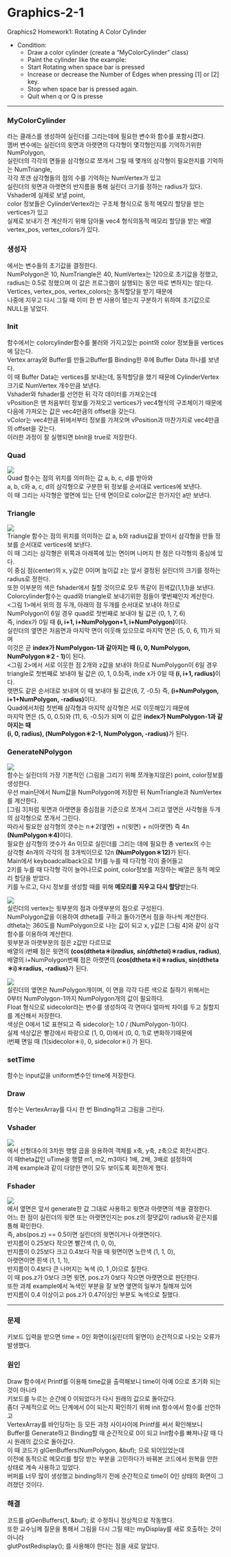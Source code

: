 # Graphics-2-1  
Graphics2 Homework1: Rotating A Color Cylinder  
  
- Condition:  
  - Draw a color cylinder (create a “MyColorCylinder” class)  
  - Paint the cylinder like the example: 
    ![]()
  - Start Rotating when space bar is pressed
  - Increase or decrease the Number of Edges when pressing [1] or [2] key.
  - Stop when space bar is pressed again.
  - Quit when q or Q is presse
  
---
  
### MyColorCylinder  
라는 클래스를 생성하여 실린더를 그리는데에 필요한 변수와 함수를 포함시켰다.  
멤버 변수에는 실린더의 윗면과 아랫면의 다각형이 몇각형인지를 기억하기위한 NumPolygon,  
실린더의 각각의 면들을 삼각형으로 쪼개서 그릴 때 몇개의 삼각형이 필요한지를 기억하는 NumTriangle,  
각각 쪼갠 삼각형들의 점의 수를 기억하는 NumVertex가 있고  
실린더의 윗면과 아랫면의 반지름을 통해 실린더 크기를 정하는 radius가 있다.  
Vshader에 실제로 보낼 point,  
color 정보들은 CylinderVertex라는 구조체 형식으로 동적 메모리 할당을 받는 vertices가 있고  
실제로 보내기 전 계산하기 위해 담아둘 vec4 형식의동적 메모리 할당을 받는 배열 vertex_pos, vertex_colors가 있다.  


### 생성자  
에서는 변수들의 초기값을 결정한다.  
NumPolygon은 10, NumTriangle은 40, NumVertex는 120으로 초기값을 정했고,  
radius는 0.5로 정했으며 이 값은 프로그램이 실행되는 동안 따로 변하지는 않는다.  
Vertices, vertex_pos, vertex_colors는 동적할당을 받기 때문에  
나중에 지우고 다시 그릴 때 이미 한 번 사용이 됐는지 구분하기 위하여 초기값으로  NULL을 넣었다.  


### Init  
함수에서는 colorcylinder함수를 불러와 가지고있는 point와 color 정보들을 vertices에 담는다.  
Vertex array와 Buffer를 만들고Buffer를 Binding한 후에 Buffer Data 하나를 보낸다.  
이 때 Buffer Data는 vertices를 보내는데, 동적할당을 했기 때문에 CylinderVertex 크기로 NumVertex 개수만큼 보낸다.  
Vshader와 fshader를 선언한 뒤 각각 데이터를 가져오는데  
vPosition은 맨 처음부터 정보를 가져오고 vertices가 vec4형식의 구조체이기 때문에  
다음에 가져오는 값은 vec4만큼의 offset을 갖는다.  
vColor는 vec4만큼 뒤에서부터 정보를 가져오며 vPosition과 마찬가지로 vec4만큼의 offset을 갖는다.  
이러한 과정이 잘 실행되면 bInit을 true로 저장한다. 


 
### Quad
![](./image/report01.png)  
Quad 함수는 점의 위치를 의미하는 값 a, b, c, d를 받아와  
a, b, c와 a, c, d의 삼각형으로 구분한 뒤 정보를 순서대로 vertices에 보낸다.  
이 때 그리는 사각형은 옆면에 있는 단색 면이므로 color값은 한가지인 a만 보낸다.  



### Triangle
![](./image/report02.png)  
Triangle 함수는 점의 위치를 의미하는 값 a, b와 radius값을 받아서 삼각형을 만들 정보를 순서대로 vertices에 보낸다.  
이 때 그리는 삼각형은 위쪽과 아래쪽에 있는 면이며 나머지 한 점은 다각형의 중심에 있다.  
이 중심 점(center)의 x, y값은 0이며 높이값 z는 앞서 결정된 실린더의 크기를 정하는 radius로 정한다.  
또한 이부분의 색은 fshader에서 칠할 것이므로 모두 똑같이 흰색값(1,1,1)을 보낸다.  
Colorcylinder함수는 quad와 triangle로 보내기위한 점들이 몇번째인지 계산한다.  
<그림 1>에서 위의 점 두개, 아래의 점 두개를 순서대로 보내야 하므로  
NumPolygon이 6일 경우 quad로 첫번째로 보내야 될 값은 (0, 1, 7, 6)  
즉, index가 0일 때 <b>(i, i+1, i+NumPolygon+1, i+NumPolygon)</b>이다.  
실린더의 옆면은 처음면과 마지막 면이 이웃해 있으므로 마지막 면은 (5, 0, 6, 11)가 되며  
이것은 곧 <b>index가 NumPolygon-1과 같아지는 때 (i, 0, NumPolygon, NumPolygon＊2 - 1)</b>이 된다.  
<그림 2>에서 서로 이웃한 점 2개와 z값을 보내야 하므로 NumPolygon이 6일 경우  
triangle로 첫번째로 보내야 될 값은 (0, 1, 0.5)즉, inde x가 0일 때 <b>(i, i+1, radius)</b>이다.  
랫면도 같은 순서대로 보내며 이 때 보내야 될 값은(6, 7, -0.5) 즉, <b>(i+NumPolygon, i+1+NumPolygon, -radius)</b>이다.  
Quad에서처럼 첫번째 삼각형과 마지막 삼각형은 서로 이웃해있기 때문에  
마지막 면은 (5, 0, 0.5)와 (11, 6, -0.5)가 되며 이 값은 <b>index가 NumPolygon-1과 같아지는 때  
(i, 0, radius), (NumPolygon＊2-1, NumPolygon, -radius)</b>가 된다.



### GenerateNPolygon  
![](./image/report03.png)  
함수는 실린더의 가장 기본적인 (그림을 그리기 위해 쪼개놓지않은) point, color정보를 생성한다.  
우선 main단에서 Num값을 NumPolygon에 저장한 뒤 NumTriangle과 NumVertex를 계산한다.  
[그림 3]처럼 윗면과 아랫면을 중심점을 기준으로 쪼개서 그리고 옆면은 사각형을 두개의 삼각형으로 쪼개서 그린다.  
따라서 필요한 삼각형의 갯수는 n＊2(옆면) + n(윗면) + n(아랫면) 즉 4n <b>(NumPolygon＊4)</b>이다.  
필요한 삼각형의 갯수가 4n 이므로 실린더를 그리는 데에 필요한 총 vertex의 수는  
삼각형 4n개의 각각의 점 3개씩이므로 12n <b>(NumPolygon＊12)</b>가 된다.  
Main에서 keyboadcallback으로 1키를 누를 때 다각형 각이 줄어들고  
2키를 누를 때 다각형 각이 늘어나므로 point, color정보를 저장하는 배열은 동적 메모리 할당을 받았다.  
키를 누르고, 다시 정보를 생성할 때를 위해 <b>메모리를 지우고 다시 할당</b>받는다. 


![](./image/report04.png)  
실린더의 vertex는 윗부분의 점과 아랫부분의 점으로 구성된다.  
NumPolygon값을 이용하여 dtheta를 구하고 돌아가면서 점을 하나씩 계산한다.  
dtheta는 360도를 NumPolygon으로 나눈 값이 되고 x, y값은 [그림 4]와 같이 삼각함수를 이용하여 계산한다.  
윗부분과 아랫부분의 점은 z값만 다르므로  
배열의 i번째 점은 윗면의 <b>(cos(dtheta＊i)*radius, sin(dtheta*i)＊radius, radius)</b>,  
배열의 i+NumPolygon번째 점은 아랫면의 <b>(cos(dtheta＊i)＊radius, sin(dtheta＊i)＊radius, -radius)</b>가 된다. 


![](./image/report05.png)  
실린더의 옆면은 NumPolygon개이며, 이 면을 각각 다른 색으로 칠하기 위해서는  
0부터 NumPolygon-1까지 NumPolygon개의 값이 필요하다.  
Float 형식으로 sidecolor라는 변수를 생성하여 각 면마다 얼마씩 차이를 두고 칠할지를 계산해서 저장한다.  
색상은 0에서 1로 표현되고 즉 sidecolor는 1.0 / (NumPolygon-1)이다.  
실제 색상값은 빨강에서 파랑으로 (1, 0, 0)에서 (0, 0, 1)로 변화하기때문에  
i번째 면일 때 (1(sidecolor＊i), 0, sidecolor＊i) 가 된다.  


### setTime  
함수는 input값을 uniform변수인 time에 저장한다.  


### Draw  
함수는 VertexArray를 다시 한 번 Binding하고 그림을 그린다.  


### Vshader  
![](./image/report06.png)  
에서 선형대수의 3차원 행렬 곱을 응용하여 객체를 x축, y축, z축으로 회전시켰다.  
이 때theta값인 uTime을 행렬 m1, m2, m3마다 1배, 2배, 3배로 설정하여  
과제 example과 같이 다양한 면이 모두 보이도록 회전하게 했다.  



### Fshader  
![](./image/report07.png)  
에서 옆면은 앞서 generate한 값 그대로 사용하고 윗면과 아랫면의 색을 결정한다.  
어느 한 점이 실린더의 윗면 또는 아랫면인지는 pos.z의 절댓값이 radius와 같은지를 통해 확인한다.  
즉, abs(pos.z) == 0.5이면 실린더의 윗면이거나 아랫면이다.  
반지름이 0.25보다 작으면 빨간색 (1, 0, 0),  
반지름이 0.25보다 크고 0.4보다 작을 때 윗면이면 노란색 (1, 1, 0),  
아랫면이면 흰색 (1, 1, 1),  
반지름이 0.4보다 큰 나머지는 녹색 (0, 1 ,0)으로 칠한다.  
이 때 pos.z가 0보다 크면 윗면, pos.z가 0보다 작으면 아랫면으로 판단한다.  
또한 과제 example에서 녹색인 부분을 잘 보면 옆면의 일부가 칠해져 있어  
반지름이 0.4 이상이고 pos.z가 0.47이상인 부분도 녹색으로 칠했다.  
  
  
---
  

### 문제  
키보드 입력을 받으면 time = 0인 화면이(실린더의 밑면이) 순간적으로 나오는 오류가 발생했다.  


### 원인  
Draw 함수에서 Printf를 이용해 time값을 출력해보니 time이 아예 0으로 초기화 되는 것이 아니라  
키보드를 누르는 순간에 0 이되었다가 다시 원래의 값으로 돌아갔다.  
좀더 구체적으로 어느 단계에서 0이 되는지 확인하기 위해 init 함수에서 함수를 선언하고  
VertexArray를 바인딩하는 등 모든 과정 사이사이에 Printf를 써서 확인해보니  
Buffer를 Generate하고 Binding할 때 순간적으로 0이 되고 Init함수를 빠져나갈 때 다시 원래의 값으로 돌아갔다.  
이 때 코드가 glGenBuffers(NumPolygon, &buf); 으로 되어있었는데  
이전에 동적으로 메모리를 할당 받는 부분을 고민하다가 바꿔본 코드에서 원복을 안한 상태로 계속 사용하고 있었다.  
버퍼를 너무 많이 생성했고 binding하기 전에 순간적으로 time이 0인 상태의 화면이 그려졌던 것이다.  


### 해결   
코드를 glGenBuffers(1, &buf); 로 수정하니 정상적으로 작동했다.  
또한 교수님께 질문을 통해서 그림을 다시 그릴 때는 myDisplay를 새로 호출하는 것이 아니라  
glutPostRedisplay(); 를 사용해야 한다는 점을 새로 알았다. 
 




